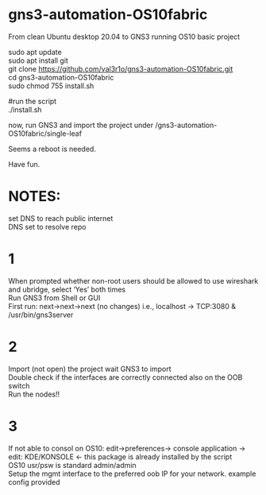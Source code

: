 # gns3-automation-OS10fabric

From clean Ubuntu desktop 20.04 to GNS3 running OS10 basic project

sudo apt update</br>
sudo apt install git<br>
git clone https://github.com/val3r1o/gns3-automation-OS10fabric.git <br>
cd gns3-automation-OS10fabric <br>
sudo chmod 755 install.sh <br>

#run the script</br>
./install.sh

now, run GNS3 and import the project under /gns3-automation-OS10fabric/single-leaf</br>

Seems a reboot is needed.

Have fun.

# NOTES:
set DNS to reach public internet </br>
DNS set to resolve repo </br>
# 1
When prompted whether non-root users should be allowed to use wireshark and ubridge, select ‘Yes’ both times</br>
Run GNS3 from Shell or GUI </br>
First run:  next->next->next (no changes) i.e., localhost -> TCP:3080 & /usr/bin/gns3server
# 2
Import (not open) the project wait GNS3 to import </br>
Double check if the interfaces are correctly connected also on the OOB switch </br>
Run the nodes!! 
# 3
If not able to consol on OS10: edit->preferences-> console application -> edit: KDE/KONSOLE <- this package is already installed by the script</br>
OS10 usr/psw is standard admin/admin </br>
Setup the mgmt interface to the preferred oob IP for your network. example config provided </br>
